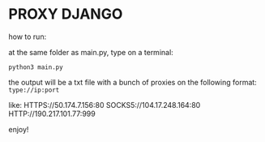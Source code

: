 # PROXY DJANGO

how to run:

at the same folder as main.py, type on a terminal:
```
python3 main.py
```
the output will be a txt file with a bunch of proxies on the following format:
`type://ip:port`

like:
HTTPS://50.174.7.156:80
SOCKS5://104.17.248.164:80
HTTP://190.217.101.77:999


enjoy!
